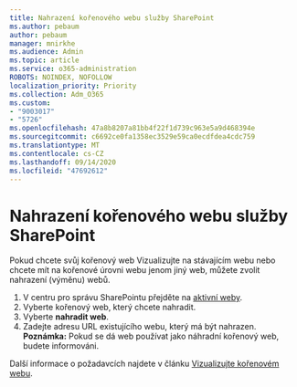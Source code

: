```yaml
---
title: Nahrazení kořenového webu služby SharePoint
ms.author: pebaum
author: pebaum
manager: mnirkhe
ms.audience: Admin
ms.topic: article
ms.service: o365-administration
ROBOTS: NOINDEX, NOFOLLOW
localization_priority: Priority
ms.collection: Adm_O365
ms.custom:
- "9003017"
- "5726"
ms.openlocfilehash: 47a8b8207a81bb4f22f1d739c963e5a9d468394e
ms.sourcegitcommit: c6692ce0fa1358ec3529e59ca0ecdfdea4cdc759
ms.translationtype: MT
ms.contentlocale: cs-CZ
ms.lasthandoff: 09/14/2020
ms.locfileid: "47692612"
---
```

# <a name="replace-the-sharepoint-root-site"></a>Nahrazení kořenového webu služby SharePoint
Pokud chcete svůj kořenový web Vizualizujte na stávajícím webu nebo chcete mít na kořenové úrovni webu jenom jiný web, můžete zvolit nahrazení (výměnu) webů.

1. V centru pro správu SharePointu přejděte na [aktivní weby](https://admin.microsoft.com/sharepoint?page=siteManagement&modern=true).
2. Vyberte kořenový web, který chcete nahradit.
3. Vyberte **nahradit web**.
4. Zadejte adresu URL existujícího webu, který má být nahrazen. **Poznámka:** Pokud se dá web používat jako náhradní kořenový web, budete informováni.

Další informace o požadavcích najdete v článku [Vizualizujte kořenovém webu](https://docs.microsoft.com/sharepoint/modern-root-site).